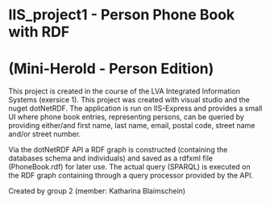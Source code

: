 # IIS_project1 - Person Phone Book with RDF
# (Mini-Herold - Person Edition)
This project is created in the course of the LVA Integrated Information Systems (exersice 1).
This project was created with visual studio and the nuget dotNetRDF. The application is run on IIS-Express and provides a small UI where phone book entries, representing persons, can be queried by providing either/and first name, last name, email, postal code, street name and/or street number. 

Via the dotNetRDF API a RDF graph is constructed (containing the databases schema and individuals) and saved as a rdfxml file (PhoneBook.rdf) for later use.
The actual query (SPARQL) is executed on the RDF graph containing through a query processor provided by the API.

Created by group 2 (member: Katharina Blaimschein)

